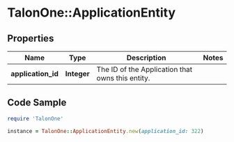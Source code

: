 # TalonOne::ApplicationEntity

## Properties

Name | Type | Description | Notes
------------ | ------------- | ------------- | -------------
**application_id** | **Integer** | The ID of the Application that owns this entity. | 

## Code Sample

```ruby
require 'TalonOne'

instance = TalonOne::ApplicationEntity.new(application_id: 322)
```


